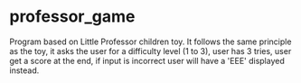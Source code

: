 # professor_game

Program based on Little Professor children toy. It follows the same principle as the toy, it asks the user for a difficulty level (1 to 3), user has 3 tries, user get a score at the end, if input is incorrect user will have a 'EEE' displayed instead.

